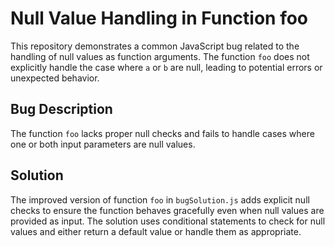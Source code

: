 # Null Value Handling in Function foo

This repository demonstrates a common JavaScript bug related to the handling of null values as function arguments. The function `foo` does not explicitly handle the case where `a` or `b` are null, leading to potential errors or unexpected behavior.

## Bug Description
The function `foo` lacks proper null checks and fails to handle cases where one or both input parameters are null values.

## Solution
The improved version of function `foo` in `bugSolution.js` adds explicit null checks to ensure the function behaves gracefully even when null values are provided as input. The solution uses conditional statements to check for null values and either return a default value or handle them as appropriate.
